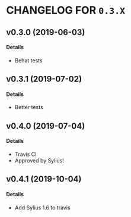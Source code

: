 # CHANGELOG FOR `0.3.X`

## v0.3.0 (2019-06-03)

#### Details

- Behat tests

## v0.3.1 (2019-07-02)

#### Details

- Better tests

## v0.4.0 (2019-07-04)

#### Details

- Travis CI
- Approved by Sylius!

## v0.4.1 (2019-10-04)

#### Details

- Add Sylius 1.6 to travis
